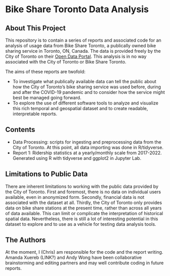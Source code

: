# Bike Share Toronto Data Analysis
## About This Project

This repository is to contain a series of reports and associated code for an analysis of usage data from Bike Share Toronto, a publically owned bike sharing service in Toronto, ON, Canada. The data is provided freely by the City of Toronto on their [Open Data Portal](https://open.toronto.ca/). This analysis is in no way associated with the City of Toronto or Bike Share Toronto.

The aims of these reports are twofold:
- To investigate what publically available data can tell the public about how the City of Toronto’s bike sharing service was used before, during and after the COVID-19 pandemic and to consider how the service might best be managed going forward.
- To explore the use of different software tools to analyze and visualize this rich temporal and geospatial dataset and to create readable, interpretable reports.

## Contents

- Data Processing: scripts for ingesting and preprocessing data from the City of Toronto. At this point, all data importing was done in R/tidyverse.
- Report 1: Ridership statistics at a yearly/monthly scale from 2017-2022. Generated using R with tidyverse and ggplot2 in Jupyter Lab.

## Limitations to Public Data

There are inherent limitations to working with the public data provided by the City of Toronto. First and foremost, there is no data on individual users available, even in anonymized form. Secondly, financial data is not associated with the dataset at all. Thirdly, the City of Toronto only provides data on bike share stations at the present time, rather than across all years of data available. This can limit or complicate the interpretation of historical spatial data. Nevertheless, there is still a lot of interesting potential in this dataset to explore and to use as a vehicle for testing data analysis tools.

## The Authors

At the moment, I (Chris) am responsible for the code and the report writing. Amanda Xuereb (LINK?) and Andy Wong have been collaborative brainstorming and editing partners and may well contribute coding in future reports.
